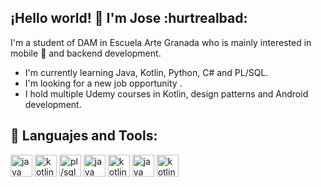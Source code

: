 <!-- in your header -->
<link rel="stylesheet" href="https://cdn.jsdelivr.net/gh/devicons/devicon@latest/devicon.min.css">

<!-- in your body -->
## ¡Hello world! :wave: I'm Jose :hurtrealbad:
I'm a student of DAM in Escuela Arte Granada who is mainly interested in mobile :iphone: and backend development. 
* I'm currently learning Java, Kotlin, Python, C# and PL/SQL.
* I'm looking for a new job opportunity .
* I hold multiple Udemy courses in Kotlin, design patterns and Android development.
## :hammer: Languajes and Tools:
<img src='https://cdn.jsdelivr.net/gh/devicons/devicon/icons/java/java-original.svg' alt="java" width="35" height="35">
<img src='https://cdn.jsdelivr.net/gh/devicons/devicon/icons/kotlin/kotlin-original.svg' alt="kotlin" width="35" height="35">
<img src='https://upload.wikimedia.org/wikipedia/fr/thumb/6/68/Oracle_SQL_Developer_logo.svg/1200px-Oracle_SQL_Developer_logo.svg.png' alt="pl/sql" width="35" height="35">
<img src='https://cdn.jsdelivr.net/gh/devicons/devicon/icons/git/git-original.svg' alt="java" width="35" height="35">
<img src='https://cdn.jsdelivr.net/gh/devicons/devicon/icons/github/github-original.svg' alt="kotlin" width="35" height="35">
<img src='https://cdn.jsdelivr.net/gh/devicons/devicon/icons/intellij/intellij-original.svg' alt="java" width="35" height="35">
<img src='https://cdn.jsdelivr.net/gh/devicons/devicon/icons/androidstudio/androidstudio-original.svg' alt="kotlin" width="35" height="35">



